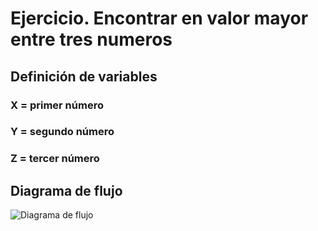# Ejercicio. Encontrar en valor mayor entre tres numeros

## Definición de variables 

### X = primer número
### Y = segundo número
### Z = tercer número

## Diagrama de flujo

![Diagrama de flujo](numero-mayor.png "Diagrama de flujo")
